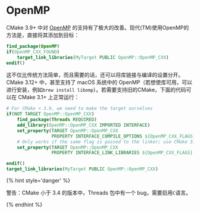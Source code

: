 # OpenMP

CMake 3.9+ 中对 [OpenMP] 的支持有了极大的改善。现代(TM)使用OpenMP的方法是，直接将其添加到目标：


```cmake
find_package(OpenMP)
if(OpenMP_CXX_FOUND)
    target_link_libraries(MyTarget PUBLIC OpenMP::OpenMP_CXX)
endif()
```

这不仅比传统方法简单，而且需要的话，还可以将库链接与编译的设置分开。CMake 3.12+ 中，甚至支持了 macOS 系统中的 OpenMP（若想使库可用，可以进行安装，例如`brew install libomp`）。若需要支持旧的CMake，下面的代码可以在 CMake 3.1+ 上正常运行：


```cmake
# For CMake < 3.9, we need to make the target ourselves
if(NOT TARGET OpenMP::OpenMP_CXX)
    find_package(Threads REQUIRED)
    add_library(OpenMP::OpenMP_CXX IMPORTED INTERFACE)
    set_property(TARGET OpenMP::OpenMP_CXX
                 PROPERTY INTERFACE_COMPILE_OPTIONS ${OpenMP_CXX_FLAGS})
    # Only works if the same flag is passed to the linker; use CMake 3.9+ otherwise (Intel, AppleClang)
    set_property(TARGET OpenMP::OpenMP_CXX
                 PROPERTY INTERFACE_LINK_LIBRARIES ${OpenMP_CXX_FLAGS} Threads::Threads)

endif()
target_link_libraries(MyTarget PUBLIC OpenMP::OpenMP_CXX)
```

{% hint style='danger' %}

警告：CMake 小于 3.4 的版本中，Threads 包中有一个 bug，需要启用`C`语言。

{% endhint %}

[OpenMP]: https://cmake.org/cmake/help/latest/module/FindOpenMP.html
